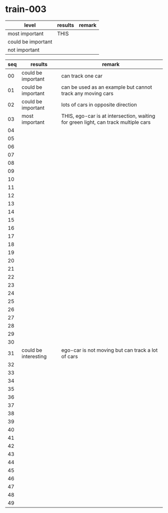 # train-003


|level|results|remark|
|--|--|--|
|most important| THIS ||
|could be important|||
|not important|||

|seq|results|remark|
|--|--|--|
|00| could be important | can track one car |
|01| could be important | can be used as an example but cannot track any moving cars |
|02| could be important| lots of cars in opposite direction |
|03| most important | THIS, ego-car is at intersection, waiting for green light, can track multiple cars |
|04| | |
|05| | |
|06| | |
|07| | |
|08| | |
|09| | |
|10| | |
|11| | |
|12| | |
|13| | |
|14| | |
|15| | |
|16| | |
|17| | |
|18| | |
|19| | |
|20| | |
|21| | |
|22| | |
|23| | |
|24| | |
|25| | |
|26| | |
|27| | |
|28| | |
|29| | |
|30| | |
|31| could be interesting | ego-car is not moving but can track a lot of cars |
|32| | |
|33| | |
|34| | |
|35| | |
|36| | |
|37| | |
|38| | |
|39| | |
|40| | |
|41| | |
|42| | |
|43| | |
|44| | |
|45| | |
|46| | |
|47| | |
|48| | |
|49| | |
